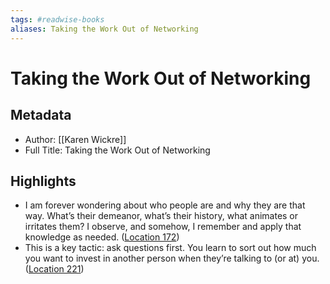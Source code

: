 ```yaml
---
tags: #readwise-books
aliases: Taking the Work Out of Networking
---
```

# Taking the Work Out of Networking

## Metadata
- Author: [[Karen Wickre]]
- Full Title: Taking the Work Out of Networking

## Highlights
- I am forever wondering about who people are and why they are that way. What’s their demeanor, what’s their history, what animates or irritates them? I observe, and somehow, I remember and apply that knowledge as needed. ([Location 172](https://readwise.io/to_kindle?action=open&asin=B07CL5ZWL9&location=172))
- This is a key tactic: ask questions first. You learn to sort out how much you want to invest in another person when they’re talking to (or at) you. ([Location 221](https://readwise.io/to_kindle?action=open&asin=B07CL5ZWL9&location=221))

